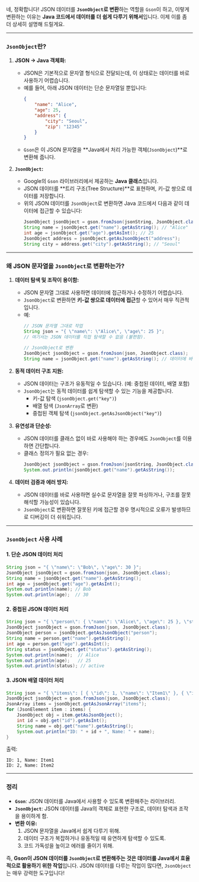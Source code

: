 네, 정확합니다! JSON 데이터를 **`JsonObject`로 변환**하는 역할을 `Gson`이 하고, 이렇게 변환하는 이유는 **Java 코드에서 데이터를 더 쉽게 다루기 위해서**입니다. 이제 이를 좀 더 상세히 설명해 드릴게요.

---

### **`JsonObject`란?**

1. **JSON → Java 객체화:**
    - JSON은 기본적으로 문자열 형식으로 전달되는데, 이 상태로는 데이터를 바로 사용하기 어렵습니다.
    - 예를 들어, 아래 JSON 데이터는 단순 문자열일 뿐입니다:
      ```json
      {
          "name": "Alice",
          "age": 25,
          "address": {
              "city": "Seoul",
              "zip": "12345"
          }
      }
      ```
    - `Gson`은 이 JSON 문자열을 **Java에서 처리 가능한 객체(`JsonObject`)**로 변환해 줍니다.

2. **`JsonObject`:**
    - Google의 `Gson` 라이브러리에서 제공하는 **Java 클래스**입니다.
    - JSON 데이터를 **트리 구조(Tree Structure)**로 표현하며, 키-값 쌍으로 데이터를 저장합니다.
    - 위의 JSON 데이터를 `JsonObject`로 변환하면 Java 코드에서 다음과 같이 데이터에 접근할 수 있습니다:
      ```java
      JsonObject jsonObject = gson.fromJson(jsonString, JsonObject.class);
      String name = jsonObject.get("name").getAsString(); // "Alice"
      int age = jsonObject.get("age").getAsInt(); // 25
      JsonObject address = jsonObject.getAsJsonObject("address");
      String city = address.get("city").getAsString(); // "Seoul"
      ```

---

### **왜 JSON 문자열을 `JsonObject`로 변환하는가?**

1. **데이터 탐색 및 조작이 용이함:**
    - JSON 문자열 그대로 사용하면 데이터에 접근하거나 수정하기 어렵습니다.
    - `JsonObject`로 변환하면 **키-값 쌍으로 데이터에 접근**할 수 있어서 매우 직관적입니다.
    - 예:
      ```java
      // JSON 문자열 그대로 작업
      String json = "{ \"name\": \"Alice\", \"age\": 25 }";
      // 여기서는 JSON 데이터를 직접 탐색할 수 없음 (불편함).
 
      // JsonObject로 변환
      JsonObject jsonObject = gson.fromJson(json, JsonObject.class);
      String name = jsonObject.get("name").getAsString(); // 데이터에 바로 접근 가능.
      ```

2. **동적 데이터 구조 지원:**
    - JSON 데이터는 구조가 유동적일 수 있습니다. (예: 중첩된 데이터, 배열 포함)
    - `JsonObject`는 동적 데이터를 쉽게 탐색할 수 있는 기능을 제공합니다.
        - 키-값 탐색 (`jsonObject.get("key")`)
        - 배열 탐색 (`JsonArray`로 변환)
        - 중첩된 객체 탐색 (`jsonObject.getAsJsonObject("key")`)

3. **유연성과 단순성:**
    - JSON 데이터를 클래스 없이 바로 사용해야 하는 경우에도 `JsonObject`를 이용하면 간단합니다.
    - 클래스 정의가 필요 없는 경우:
      ```java
      JsonObject jsonObject = gson.fromJson(jsonString, JsonObject.class);
      System.out.println(jsonObject.get("name").getAsString());
      ```

4. **데이터 검증과 에러 방지:**
    - JSON 데이터를 바로 사용하면 실수로 문자열을 잘못 파싱하거나, 구조를 잘못 해석할 가능성이 있습니다.
    - `JsonObject`로 변환하면 잘못된 키에 접근할 경우 명시적으로 오류가 발생하므로 디버깅이 더 쉬워집니다.

---

### **`JsonObject` 사용 사례**

#### **1. 단순 JSON 데이터 처리**
```java
String json = "{ \"name\": \"Bob\", \"age\": 30 }";
JsonObject jsonObject = gson.fromJson(json, JsonObject.class);
String name = jsonObject.get("name").getAsString();
int age = jsonObject.get("age").getAsInt();
System.out.println(name); // Bob
System.out.println(age);  // 30
```

#### **2. 중첩된 JSON 데이터 처리**
```java
String json = "{ \"person\": { \"name\": \"Alice\", \"age\": 25 }, \"status\": \"active\" }";
JsonObject jsonObject = gson.fromJson(json, JsonObject.class);
JsonObject person = jsonObject.getAsJsonObject("person");
String name = person.get("name").getAsString();
int age = person.get("age").getAsInt();
String status = jsonObject.get("status").getAsString();
System.out.println(name);  // Alice
System.out.println(age);   // 25
System.out.println(status); // active
```

#### **3. JSON 배열 데이터 처리**
```java
String json = "{ \"items\": [ { \"id\": 1, \"name\": \"Item1\" }, { \"id\": 2, \"name\": \"Item2\" } ] }";
JsonObject jsonObject = gson.fromJson(json, JsonObject.class);
JsonArray items = jsonObject.getAsJsonArray("items");
for (JsonElement item : items) {
    JsonObject obj = item.getAsJsonObject();
    int id = obj.get("id").getAsInt();
    String name = obj.get("name").getAsString();
    System.out.println("ID: " + id + ", Name: " + name);
}
```

출력:
```
ID: 1, Name: Item1
ID: 2, Name: Item2
```

---

### **정리**

- **`Gson`**: JSON 데이터를 Java에서 사용할 수 있도록 변환해주는 라이브러리.
- **`JsonObject`**: JSON 데이터를 Java의 객체로 표현한 구조로, 데이터 탐색과 조작을 용이하게 함.
- **변환 이유:**
    1. JSON 문자열을 Java에서 쉽게 다루기 위해.
    2. 데이터 구조가 복잡하거나 유동적일 때 유연하게 탐색할 수 있도록.
    3. 코드 가독성을 높이고 에러를 줄이기 위해.

즉, **Gson이 JSON 데이터를 `JsonObject`로 변환해주는 것은 데이터를 Java에서 효율적으로 활용하기 위한 작업**입니다. JSON 데이터를 다루는 작업이 많다면, `JsonObject`는 매우 강력한 도구입니다!